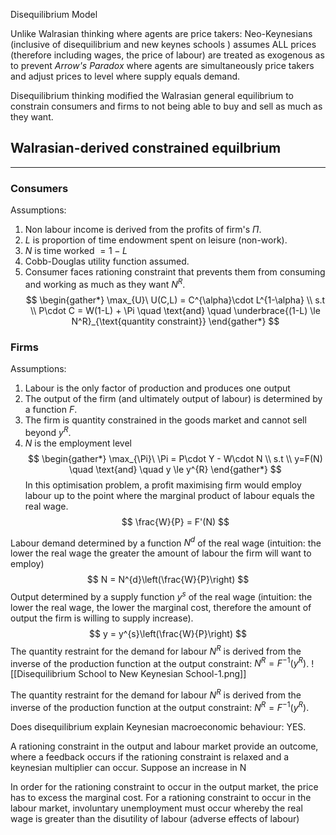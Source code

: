  Disequilibrium Model 


Unlike Walrasian thinking where agents are price takers: Neo-Keynesians (inclusive of disequilibrium and new keynes schools ) assumes ALL prices (therefore including wages, the price of labour) are treated as exogenous as to prevent *Arrow's Paradox* where agents are simultaneously price takers and adjust prices to level where supply equals demand. 

Disequilibrium thinking modified the Walrasian general equilibrium to constrain consumers and firms to not being able to buy and sell as much as they want.

## Walrasian-derived constrained equilbrium
- - -
### Consumers

Assumptions: 
1. Non labour income is derived from the profits of firm's $\Pi$. 
2. $L$ is proportion of time endowment spent on leisure (non-work). 
3. $N$ is time worked $= 1 - L$
4. Cobb-Douglas utility function assumed.
5. Consumer faces rationing constraint that prevents them from consuming and working as much as they want $N^{R}$. 
$$
\begin{gather*}
\max_{U}\ U(C,L) = C^{\alpha}\cdot L^{1-\alpha} \\ 
s.t \\
P\cdot C = W(1-L) + \Pi \quad \text{and} \quad \underbrace{(1-L) \le N^R}_{\text{quantity constraint}}
\end{gather*}
$$
### Firms

Assumptions: 
1.  Labour is the only factor of production and produces one output 
2.  The output of the firm  (and ultimately output of labour) is determined by a function $F$. 
4. The firm is quantity constrained in the goods market and cannot sell beyond $y^{R}$. 
5. $N$ is the employment level
$$
\begin{gather*}
\max_{\Pi}\ \Pi = P\cdot Y - W\cdot N \\ 
s.t \\
y=F(N) \quad \text{and} \quad y \le y^{R} 
\end{gather*}
$$
In this optimisation problem, a profit maximising firm would employ labour up to the point where the marginal product of labour equals the real wage. 
$$
\frac{W}{P} = F'(N)
$$

Labour demand determined by a function $N^d$ of the real wage (intuition: the lower the real wage the greater the amount of labour the firm will want to employ)
$$
N = N^{d}\left(\frac{W}{P}\right)
$$
Output determined by a supply function $y^{s}$ of the real wage (intuition: the lower the real wage, the lower the marginal cost, therefore the amount of output the firm is willing to supply increase). 
$$
y = y^{s}\left(\frac{W}{P}\right) 
$$
The quantity restraint for the demand for labour  $N^{R}$ is derived from the inverse of the production function at the output constraint: $N^{R} = F^{-1}(y^{R})$. 
![[Disequilibrium School to New Keynesian School-1.png]]

The quantity restraint for the demand for labour  $N^{R}$ is derived from the inverse of the production function at the output constraint: $N^{R} = F^{-1}(y^{R})$. 



Does disequilibrium explain Keynesian macroeconomic behaviour: YES. 

A rationing constraint in the output and labour market provide an outcome, where a feedback occurs if the rationing constraint is relaxed  and a keynesian multiplier can occur. Suppose an increase in N


In order for the rationing constraint to occur in the output market, the price has to excess the marginal cost. For a rationing constraint to occur in the labour market, involuntary unemployment must occur whereby the real wage is greater than the disutility of labour (adverse effects of labour)
